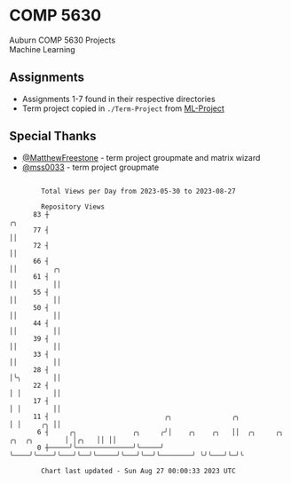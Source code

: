 # COMP 5630
Auburn COMP 5630 Projects  
Machine Learning

## Assignments
- Assignments 1-7 found in their respective directories
- Term project copied in `./Term-Project` from [ML-Project](https://github.com/wumphlett/ML-Project)

## Special Thanks
- [@MatthewFreestone](https://github.com/MatthewFreestone) - term project groupmate and matrix wizard
- [@mss0033](https://github.com/mss0033) - term project groupmate

```

        Total Views per Day from 2023-05-30 to 2023-08-27

        Repository Views
      83 ┼                                                                            ╭╮
      77 ┤                                                                            ││
      72 ┤                                                                            ││
      66 ┤                                                                            ││         ╭╮
      61 ┤                                                                            ││         ││
      55 ┤                                                                            ││         ││
      50 ┤                                                                            ││         ││
      44 ┤                                                                            ││         ││
      39 ┤                                                                            ││         ││
      33 ┤                                                                            ││         ││
      28 ┤                                                                            │╰╮        ││
      22 ┤                                                                            │ │        ││
      17 ┤                                                                            │ │        ││
      11 ┤                             ╭╮               ╭╮                            │ │     ╭╮ ││
       6 ┤     ╭╮              ╭╮     ╭╯│    ╭╮    ╭╮   ││  ╭╮     ╭╮   ╭╮  ╭╮        │ │╭╮   ││ ││
       0 ┼─────╯╰──────────────╯╰─────╯ ╰────╯╰────╯╰───╯╰──╯╰─────╯╰───╯╰──╯╰────────╯ ╰╯╰───╯╰─╯╰

        Chart last updated - Sun Aug 27 00:00:33 2023 UTC
        
```
